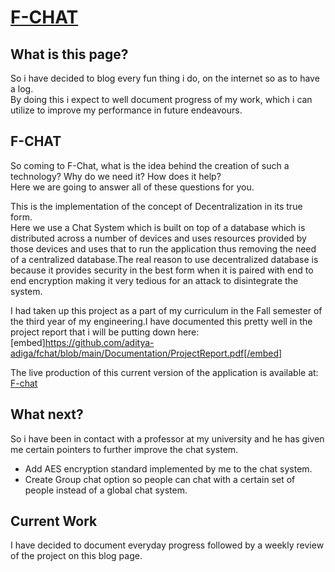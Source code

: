# [F-CHAT](https://f-chat-26177.web.app/)
## What is this page?
So i have decided to blog every fun thing i do, on the internet so as to have a log.  
By doing this i expect to well document progress of my work, which i can utilize to improve my performance in future endeavours.  

## F-CHAT
So coming to F-Chat, what is the idea behind the creation of such a technology? Why do we need it? How does it help?  
Here we are going to answer all of these questions for you.  

This is the implementation of the concept of Decentralization in its true form.  
Here we use a Chat System which is built on top of a database which is distributed across a number of devices and uses resources provided by those devices and uses that to run the  application thus removing the need of a centralized database.The real reason to use decentralized database is because it provides security in the best form when it is paired with end to end encryption making it very tedious for an attack to disintegrate the system.  

I had taken up this project as a part of my curriculum in the Fall semester of the third year of my engineering.I have documented this pretty well in the project report that i will be putting down here:
[embed]https://github.com/aditya-adiga/fchat/blob/main/Documentation/ProjectReport.pdf[/embed]

The live production of this current version of the application is available at: [F-chat](https://f-chat-26177.web.app/)


## What next?
So i have been in contact with a professor at my university and he has given me certain pointers to further improve the chat system.  
* Add AES encryption standard implemented by me to the chat system.
* Create Group chat option so people can chat with a certain set of people instead of a global chat system.

## Current Work
I have decided to document everyday progress followed by a weekly review of the project on this blog page.

